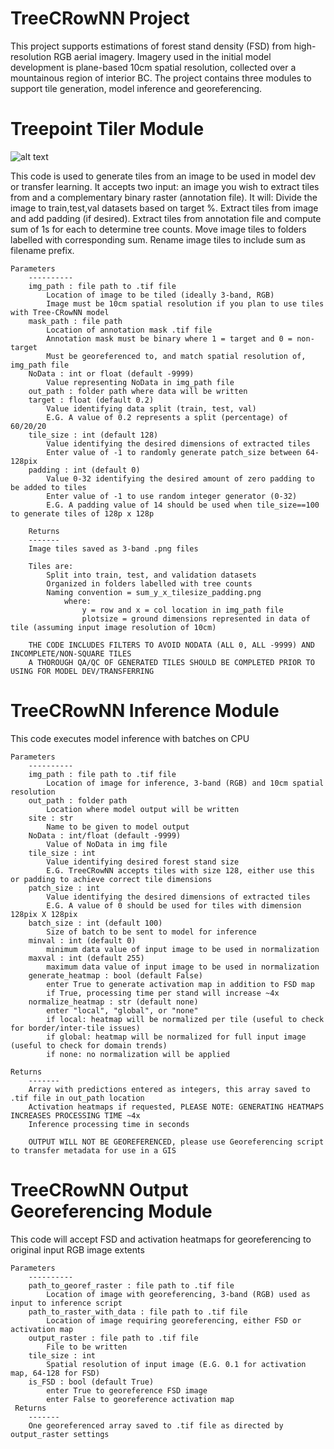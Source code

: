 # TreeCRowNN Project
This project supports estimations of forest stand density (FSD) from high-resolution RGB aerial imagery.
Imagery used in the initial model development is plane-based 10cm spatial resolution, collected over a mountainous region of interior BC.
The project contains three modules to support tile generation, model inference and georeferencing.

# Treepoint Tiler Module
![alt text](https://github.com/JulieLovitt/TreeCRowNN/blob/main/Treepoint_Tiler.jpg)

This code is used to generate tiles from an image to be used in model dev or transfer learning. It accepts two input: an image you wish to extract tiles from and a complementary binary raster (annotation file).
    It will: 
        Divide the image to train,test,val datasets based on target %.
        Extract tiles from image and add padding (if desired).
        Extract tiles from annotation file and compute sum of 1s for each to determine tree counts.
        Move image tiles to folders labelled with corresponding sum.
        Rename image tiles to include sum as filename prefix.
    
    Parameters
        ----------
        img_path : file path to .tif file
            Location of image to be tiled (ideally 3-band, RGB)
            Image must be 10cm spatial resolution if you plan to use tiles with Tree-CRowNN model
        mask_path : file path
            Location of annotation mask .tif file
            Annotation mask must be binary where 1 = target and 0 = non-target
            Must be georeferenced to, and match spatial resolution of, img_path file  
        NoData : int or float (default -9999)
            Value representing NoData in img_path file 
        out_path : folder path where data will be written
        target : float (default 0.2)
            Value identifying data split (train, test, val)
            E.G. A value of 0.2 represents a split (percentage) of 60/20/20
        tile_size : int (default 128)
            Value identifying the desired dimensions of extracted tiles
            Enter value of -1 to randomly generate patch_size between 64-128pix
        padding : int (default 0)
            Value 0-32 identifying the desired amount of zero padding to be added to tiles
            Enter value of -1 to use random integer generator (0-32)
            E.G. A padding value of 14 should be used when tile_size==100 to generate tiles of 128p x 128p
        
        Returns
        -------
        Image tiles saved as 3-band .png files
      
        Tiles are:
            Split into train, test, and validation datasets 
            Organized in folders labelled with tree counts
            Naming convention = sum_y_x_tilesize_padding.png 
                where: 
                    y = row and x = col location in img_path file
                    plotsize = ground dimensions represented in data of tile (assuming input image resolution of 10cm)
        
        THE CODE INCLUDES FILTERS TO AVOID NODATA (ALL 0, ALL -9999) AND INCOMPLETE/NON-SQUARE TILES
        A THOROUGH QA/QC OF GENERATED TILES SHOULD BE COMPLETED PRIOR TO USING FOR MODEL DEV/TRANSFERRING

# TreeCRowNN Inference Module
This code executes model inference with batches on CPU

    Parameters
        ----------
        img_path : file path to .tif file
            Location of image for inference, 3-band (RGB) and 10cm spatial resolution
        out_path : folder path 
            Location where model output will be written 
        site : str
            Name to be given to model output 
        NoData : int/float (default -9999)
            Value of NoData in img file 
        tile_size : int
            Value identifying desired forest stand size 
            E.G. TreeCRowNN accepts tiles with size 128, either use this or padding to achieve correct tile dimensions
        patch_size : int
            Value identifying the desired dimensions of extracted tiles
            E.G. A value of 0 should be used for tiles with dimension 128pix X 128pix
        batch_size : int (default 100)
            Size of batch to be sent to model for inference
        minval : int (default 0)
            minimum data value of input image to be used in normalization
        maxval : int (default 255)
            maximum data value of input image to be used in normalization
        generate_heatmap : bool (default False)
            enter True to generate activation map in addition to FSD map
            if True, processing time per stand will increase ~4x
        normalize_heatmap : str (default none)
            enter "local", "global", or "none"
            if local: heatmap will be normalized per tile (useful to check for border/inter-tile issues)
            if global: heatmap will be normalized for full input image (useful to check for domain trends)
            if none: no normalization will be applied
            
    Returns
        -------
        Array with predictions entered as integers, this array saved to .tif file in out_path location
        Activation heatmaps if requested, PLEASE NOTE: GENERATING HEATMAPS INCREASES PROCESSING TIME ~4x
        Inference processing time in seconds
        
        OUTPUT WILL NOT BE GEOREFERENCED, please use Georeferencing script to transfer metadata for use in a GIS

# TreeCRowNN Output Georeferencing Module
This code will accept FSD and activation heatmaps for georeferencing to original input RGB image extents

    Parameters
        ----------
        path_to_georef_raster : file path to .tif file
            Location of image with georeferencing, 3-band (RGB) used as input to inference script
        path_to_raster_with_data : file path to .tif file
            Location of image requiring georeferencing, either FSD or activation map
        output_raster : file path to .tif file
            File to be written
        tile_size : int
            Spatial resolution of input image (E.G. 0.1 for activation map, 64-128 for FSD) 
        is_FSD : bool (default True)
            enter True to georeference FSD image
            enter False to georeference activation map
     Returns
        -------
        One georeferenced array saved to .tif file as directed by output_raster settings
        

            
        
